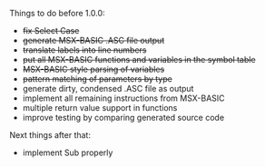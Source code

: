 Things to do before 1.0.0:
* ~~fix Select Case~~
* ~~generate MSX-BASIC .ASC file output~~
* ~~translate labels into line numbers~~
* ~~put all MSX-BASIC functions and variables in the symbol table~~
* ~~MSX-BASIC style parsing of variables~~
* ~~pattern matching of parameters by type~~
* generate dirty, condensed .ASC file as output
* implement all remaining instructions from MSX-BASIC
* multiple return value support in functions
* improve testing by comparing generated source code

Next things after that:
* implement Sub properly

